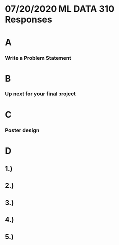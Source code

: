 # 07/20/2020 ML DATA 310 Responses

# A
### Write a Problem Statement

#### 

# B
### Up next for your final project

####

# C
### Poster design

####

# D
## 1.)
#### 

## 2.)

## 3.)

## 4.)

## 5.)
